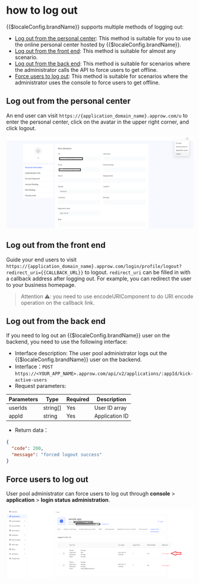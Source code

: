 # how to log out

<LastUpdated/>

{{$localeConfig.brandName}} supports multiple methods of logging out:

- [Log out from the personal center](#log-out-from-the-personal-center): This method is suitable for you to use the online personal center hosted by {{$localeConfig.brandName}}.
- [Log out from the front end](#log-out-from-the-front-end): This method is suitable for almost any scenario.
- [Log out from the back end](#log-out-from-the-back-end): This method is suitable for scenarios where the administrator calls the API to force users to get offline.
- [Force users to log out](#force-users-to-log-out): This method is suitable for scenarios where the administrator uses the console to force users to get offline.

## Log out from the personal center

An end user can visit `https://{application_domain_name}.approw.com/u` to enter the personal center, click on the avatar in the upper right corner, and click logout.

![](./images/logout-from-user-portal.png)

## Log out from the front end

Guide your end users to visit `https://{application_domain_name}.approw.com/login/profile/logout?redirect_uri={{CALLBACK_URL}}` to logout. `redirect_uri` can be filled in with a callback address after logging out. For example, you can redirect the user to your business homepage.

> Attention ⚠️: you need to use encodeURIComponent to do URI encode operation on the callback link.

## Log out from the back end

If you need to log out an {{$localeConfig.brandName}} user on the backend, you need to use the following interface: 

- Interface description: The user pool administrator logs out the {{$localeConfig.brandName}} user on the backend.
- Interface：`POST` `https://<YOUR_APP_NAME>.approw.com/api/v2/applications/:appId/kick-active-users`
- Request parameters: 

| Parameters | Type | Required | Description |
| ------- | -------- | -------- | -------------- |
| userIds | string[] | Yes | User ID array |
| appId | string | Yes | Application ID |

- Return data：

```json
{
  "code": 200,
  "message": "forced logout success"
}
```

## Force users to log out

User pool administrator can force users to log out through **console** > **application** > **login status administration**.

![](./images/force-logout-user.png)
